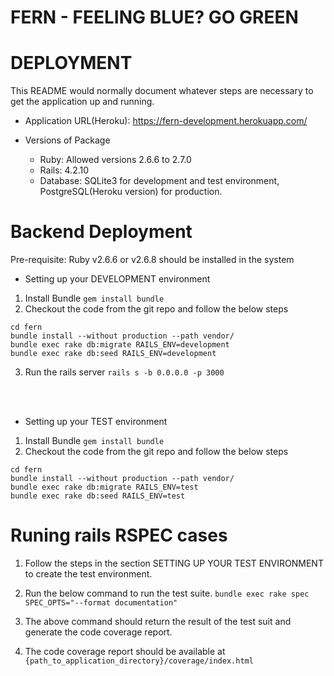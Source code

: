 # FERN - FEELING BLUE? GO GREEN

# DEPLOYMENT

This README would normally document whatever steps are necessary to get the
application up and running.

* Application URL(Heroku): https://fern-development.herokuapp.com/

* Versions of Package
  - Ruby: Allowed versions 2.6.6 to 2.7.0 
  - Rails: 4.2.10
  - Database: SQLite3 for development and test environment, PostgreSQL(Heroku version) for production.

# Backend Deployment
Pre-requisite: Ruby v2.6.6 or v2.6.8 should be installed in the system
* Setting up your DEVELOPMENT environment
1. Install Bundle
`gem install bundle`
2. Checkout the code from the git repo and follow the below steps

`cd fern`\
`bundle install --without production --path vendor/` \
`bundle exec rake db:migrate RAILS_ENV=development`\
`bundle exec rake db:seed RAILS_ENV=development`

3. Run the rails server
`rails s -b 0.0.0.0 -p 3000`  
  
  <br/>
  <br/>

* Setting up your TEST environment

1. Install Bundle
`gem install bundle`
2. Checkout the code from the git repo and follow the below steps

`cd fern` \
`bundle install --without production --path vendor/` \
`bundle exec rake db:migrate RAILS_ENV=test`\
`bundle exec rake db:seed RAILS_ENV=test`


# Runing rails RSPEC cases
1. Follow the steps in the section SETTING UP YOUR TEST ENVIRONMENT to create the test environment.
2. Run the below command to run the test suite.
		`bundle exec rake spec SPEC_OPTS="--format documentation"`

3. The above command should return the result of the test suit and generate the code coverage report.
4. The code coverage report should be available at `{path_to_application_directory}/coverage/index.html`





